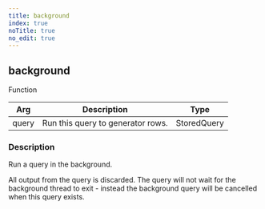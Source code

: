 ```yaml
---
title: background
index: true
noTitle: true
no_edit: true
---
```




<div class="vql_item"></div>


## background
<span class='vql_type label label-warning pull-right page-header'>Function</span>



<div class="vqlargs"></div>

Arg | Description | Type
----|-------------|-----
query|Run this query to generator rows.|StoredQuery

### Description

Run a query in the background.

All output from the query is discarded. The query will not wait
for the background thread to exit - instead the background query
will be cancelled when this query exists.


